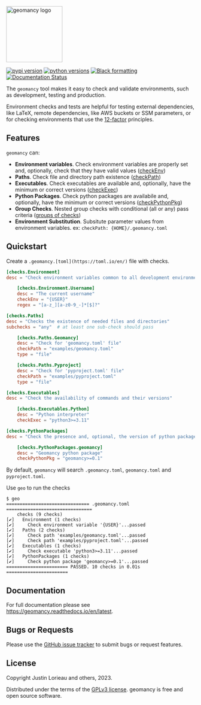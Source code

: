 <!-- start intro -->
<img src="https://raw.githubusercontent.com/jlorieau/geomancy/main/docs/_static/geomancy_logo.svg" alt="geomancy logo" height="150px"/>

[![pypi version](https://img.shields.io/pypi/v/geomancy.svg)](https://pypi.org/project/geomancy/)
[![python versions](https://img.shields.io/pypi/pyversions/geomancy.svg)](https://pypi.org/project/geomancy/)
[![Black formatting](https://img.shields.io/badge/code%20style-black-000000.svg)](https://github.com/psf/black)
[![Documentation Status](https://readthedocs.org/projects/geomancy/badge/?version=latest)](https://geomancy.readthedocs.io/en/latest/?badge=latest)

The ``geomancy`` tool makes it easy to check and validate environments, such
as development, testing and production.

Environment checks and tests are helpful for testing external dependencies,
like LaTeX, remote dependencies, like AWS buckets or SSM parameters, or for
checking environments that use the [12-factor](http://12factor.net/) principles.
<!-- end intro -->

## Features
<!-- start features -->
``geomancy`` can:

- __Environment variables__. Check environment variables are properly set and,
  optionally, check that they have valid values
  ([checkEnv](https://geomancy.readthedocs.io/en/latest/usage/index.html#checkenv))
- __Paths__. Check file and directory path existence
  ([checkPath](https://geomancy.readthedocs.io/en/latest/usage/index.html#checkpath))
- __Executables__. Check executables are available and, optionally, have the
  minimum or correct versions
  ([checkExec](https://geomancy.readthedocs.io/en/latest/usage/index.html#checkexec))
- __Python Packages__. Check python packages are availabile and, optionally,
  have the minimum or correct versions
  ([checkPythonPkg](https://geomancy.readthedocs.io/en/latest/usage/index.html#checkpythonpkg))
- __Group Checks__. Nested group checks with conditional (all or any) pass
  criteria ([groups of checks](https://geomancy.readthedocs.io/en/latest/usage/index.html#check-groups))
- __Environment Substitution__. Subsitute parameter values from environment
  variables. ex: ``checkPath: {HOME}/.geomancy.toml``
<!-- end features -->

## Quickstart
<!-- start quickstart -->
Create a ``.geomancy.[toml](https://toml.io/en/)`` file with checks.

```toml
[checks.Environment]
desc = "Check environment variables common to all development environments"

    [checks.Environment.Username]
    desc = "The current username"
    checkEnv = "{USER}"
    regex = "[a-z_][a-z0-9_-]*[$]?"

[checks.Paths]
desc = "Checks the existence of needed files and directories"
subchecks = "any"  # at least one sub-check should pass

    [checks.Paths.Geomancy]
    desc = "Check for 'geomancy.toml' file"
    checkPath = "examples/geomancy.toml"
    type = "file"

    [checks.Paths.Pyproject]
    desc = "Check for 'pyproject.toml' file"
    checkPath = "examples/pyproject.toml"
    type = "file"

[checks.Executables]
desc = "Check the availability of commands and their versions"

    [checks.Executables.Python]
    desc = "Python interpreter"
    checkExec = "python3>=3.11"

[checks.PythonPackages]
desc = "Check the presence and, optional, the version of python packages"

    [checks.PythonPackages.geomancy]
    desc = "Geomancy python package"
    checkPythonPkg = "geomancy>=0.1"
```

By default, ``geomancy`` will search ``.geomancy.toml``, ``geomancy.toml`` and
``pyproject.toml``.

Use ``geo`` to run the checks

```shell
$ geo
=============================== .geomancy.toml ================================
    checks (9 checks)
[✔]   Environment (1 checks)
[✔]     Check environment variable '{USER}'...passed
[✔]   Paths (2 checks)
[✔]     Check path 'examples/geomancy.toml'...passed
[✔]     Check path 'examples/pyproject.toml'...passed
[✔]   Executables (1 checks)
[✔]     Check executable 'python3>=3.11'...passed
[✔]   PythonPackages (1 checks)
[✔]     Check python package 'geomancy>=0.1'...passed
======================= PASSED. 10 checks in 0.01s =======================
```
<!-- end quickstart -->

## Documentation

For full documentation please see https://geomancy.readthedocs.io/en/latest.


## Bugs or Requests
Please use the [GitHub issue tracker](https://github.com/jlorieau/geomancy/issues)
to submit bugs or request features.

## License

Copyright Justin Lorieau and others, 2023.

Distributed under the terms of the [GPLv3 license](LICENSE.md).
geomancy is free and open source software.
